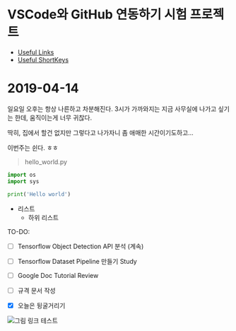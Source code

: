 # VSCode와 GitHub 연동하기 시험 프로젝트

* [Useful Links](https://github.com/elemag1414/GitHub_VSCode/blob/master/usefulLink.md)
* [Useful ShortKeys](https://github.com/elemag1414/GitHub_VSCode/blob/master/shortkey.md)

# 2019-04-14
일요일 오후는 항상 나른하고 차분해진다.
3시가 가까와지는 지금
사무실에 나가고 싶기는 한데,
움직이는게 너무 귀찮다.

딱히, 
집에서 할건 없지만 
그렇다고 나가자니 
좀 애매한 시간이기도하고...

이번주는 쉰다. ㅎㅎ <br>

>hello_world.py
```python
import os
import sys

print('Hello world')
```

* 리스트 
    * 하위 리스트 


TO-DO:
- [ ] Tensorflow Object Detection API 분석 (계속)
- [ ] Tensorflow Dataset Pipeline 만들기 Study
- [ ] Google Doc Tutorial Review
- [ ] 규격 문서 작성
- [x] 오늘은 뒹굴거리기


![그림 링크 테스트](https://www.google.com/imgres?imgurl=http%3A%2F%2Fwww.sclance.com%2Fpngs%2Fanimation-png%2Fanimation_png_42526.png&imgrefurl=http%3A%2F%2Fwww.sclance.com%2Fpngs%2Fanimation-png%2Fview-page-2.htm&docid=fpMf_HPiy__YcM&tbnid=WSrHvsl5zy2ZwM%3A&vet=10ahUKEwi65bme_s7hAhWCFogKHXRsBZsQMwhNKAYwBg..i&w=960&h=600&bih=694&biw=1440&q=Animation%20png&ved=0ahUKEwi65bme_s7hAhWCFogKHXRsBZsQMwhNKAYwBg&iact=mrc&uact=8)